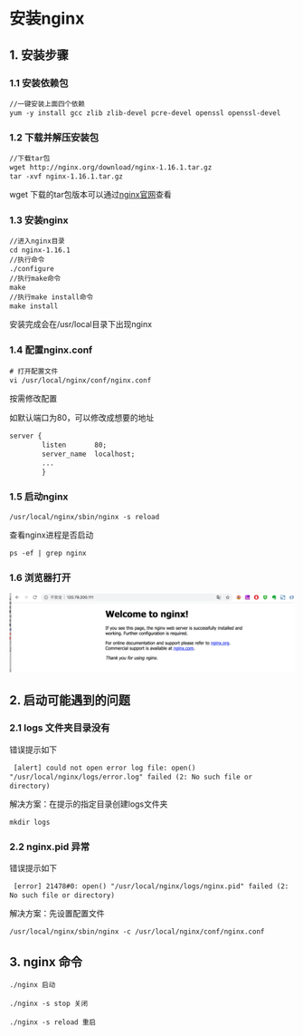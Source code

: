 # 安装nginx

## 1. 安装步骤

### 1.1 安装依赖包

```
//一键安装上面四个依赖
yum -y install gcc zlib zlib-devel pcre-devel openssl openssl-devel
```

### 1.2 下载并解压安装包

```
//下载tar包
wget http://nginx.org/download/nginx-1.16.1.tar.gz
tar -xvf nginx-1.16.1.tar.gz
```

wget 下载的tar包版本可以通过[nginx官网](<https://nginx.org/en/download.html>)查看

### 1.3 安装nginx

```
//进入nginx目录
cd nginx-1.16.1
//执行命令
./configure
//执行make命令
make
//执行make install命令
make install
```

安装完成会在/usr/local目录下出现nginx

### 1.4 配置nginx.conf

```
# 打开配置文件
vi /usr/local/nginx/conf/nginx.conf
```

按需修改配置

如默认端口为80，可以修改成想要的地址

```
server {
        listen       80;
        server_name  localhost;
        ...
        }
```

### 1.5 启动nginx

```
/usr/local/nginx/sbin/nginx -s reload
```

查看nginx进程是否启动

```
ps -ef | grep nginx
```

### 1.6 浏览器打开

![image-20190907221848439](./img/image-20190907221848439.png)

## 2. 启动可能遇到的问题

### 2.1 logs 文件夹目录没有

错误提示如下

```
 [alert] could not open error log file: open() "/usr/local/nginx/logs/error.log" failed (2: No such file or directory)
```

解决方案：在提示的指定目录创建logs文件夹

```
mkdir logs
```

### 2.2 nginx.pid 异常

错误提示如下

```
 [error] 21478#0: open() "/usr/local/nginx/logs/nginx.pid" failed (2: No such file or directory)
```

解决方案：先设置配置文件

```
/usr/local/nginx/sbin/nginx -c /usr/local/nginx/conf/nginx.conf
```

## 3. nginx 命令

```
./nginx 启动

./nginx -s stop 关闭

./nginx -s reload 重启
```

